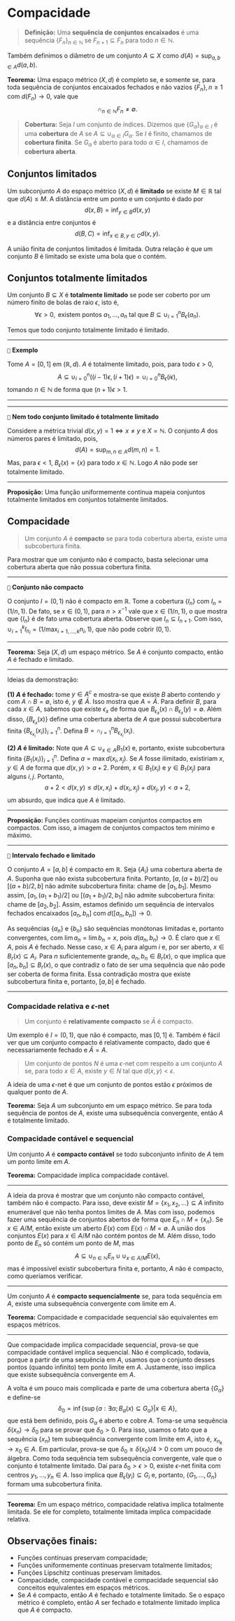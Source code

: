 # Compacidade

> **Definição:** Uma **sequência de conjuntos encaixados** é uma sequência $\{F_n\}_{n\in\mathbb{N}}$ se $F_{n+1} \subseteq F_n$ para todo $n \in \mathbb{N}$.

Também definimos o diâmetro de um conjunto $A \subseteq X$ como $d(A) = \sup_{a,b \in A} d(a,b)$.

**Teorema:** Uma espaço métrico $(X,d)$ é completo se, e somente se, para toda sequência de conjuntos encaixados fechados e não vazios $\{F_n\}, n \ge 1$ com $d(F_n) \to 0$, vale que
$$
\cap_{n\in\mathbb{N}} F_n \neq \emptyset.
$$

> **Cobertura:** Seja $I$ um conjunto de índices. 
Dizemos que $\{G_{\alpha}\}_{\alpha \in I}$ é uma **cobertura** de $A$ se $A \subseteq \cup_{\alpha \in I} G_{\alpha}$.
Se $I$ é finito, chamamos de **cobertura finita**. 
Se $G_{\alpha}$ é aberto para todo $\alpha \in I$, chamamos de **cobertura aberta**.

## Conjuntos limitados 

Um subconjunto $A$ do espaço métrico $(X,d)$ é **limitado** se existe $M \in \mathbb{R}$ tal que $d(A) \le M$. 
A distância entre um ponto e um conjunto é dado por 
$$
d(x,B) = \inf_{y \in B} d(x,y)
$$
e a distância entre conjuntos é
$$
d(B,C) = \inf_{x \in B, y \in C} d(x,y).
$$

A união finita de conjuntos limitados é limitada. 
Outra relação é que um conjunto $B$ é limitado se existe uma bola que o contém.

## Conjuntos totalmente limitados

Um conjunto $B \subseteq X$ é **totalmente limitado** se pode ser coberto por um número finito de bolas de raio $\epsilon$, isto é,
$$
\forall \epsilon > 0, \text{ existem pontos } a_1, \dots, a_n \text{ tal que } B \subseteq \cup_{i=1}^n B_{\epsilon}(a_n).
$$

Temos que todo conjunto totalmente limitado é limitado. 

---
``📝`` **Exemplo**

Tome $A = [0,1]$ em $(\mathbb{R}, d)$. 
$A$ é totalmente limitado, pois, para todo $\epsilon > 0$, 
$$
A \subseteq \cup_{i=0}^n ((i-1)\epsilon, (i+1)\epsilon) = \cup_{i=0}^n B_{\epsilon}(i\epsilon),
$$
tomando $n \in \mathbb{N}$ de forma que $(n+1)\epsilon > 1$.

---

---
``📝`` **Nem todo conjunto limitado é totalmente limitado**

Considere a métrica trivial $d(x,y) = 1 \iff x \neq y$ e $X = \mathbb{N}$. 
O conjunto $A$ dos números pares é limitado, pois, 
$$
d(A) = \sup_{m,n \in A} d(m,n) = 1.
$$
Mas, para $\epsilon < 1$, $B_{\epsilon}(x) = \{x\}$ para todo $x \in \mathbb{N}$. 
Logo $A$ não pode ser totalmente limitado.

---

**Proposição:** Uma função uniformemente contínua mapeia conjuntos totalmente limitados em conjuntos totalmente limitados.

## Compacidade

> Um conjunto $A$ é **compacto** se para toda cobertura aberta, existe uma subcobertura finita.

Para mostrar que um conjunto não é compacto, basta selecionar uma cobertura aberta que não possua cobertura finita. 

---
``📝`` **Conjunto não compacto**

O conjunto $I = (0,1)$ não é compacto em $\mathbb{R}$. Tome a cobertura $\{I_n\}$ com $I_n = (1/n, 1)$. De fato, se $x \in (0,1)$, para $n > x^{-1}$ vale que $x \in (1/n, 1)$, o que mostra que $\{I_n\}$ é de fato uma cobertura aberta.
Observe que $I_{n} \subseteq I_{n+1}$. 
Com isso, $\cup_{i=1}^k I_{n_i} = (1/\max_{i=1,\dots,k} n_i, 1)$, que não pode cobrir $(0,1)$. 

---

**Teorema:** Seja $(X,d)$ um espaço métrico. Se $A$ é conjunto compacto, então $A$ é fechado e limitado.

---
Ideias da demonstração: 

**(1) $A$ é fechado:** tome $y \in A^c$ e mostra-se que existe $B$ aberto contendo $y$ com $A \cap B = \emptyset$, isto é, $y \not \in \bar{A}$. Isso mostra que $A = \bar{A}$.
Para definir $B$, para cada $x \in A$, sabemos que existe $\epsilon_x$ de forma que $B_{\epsilon_x}(x) \cap  B_{\epsilon_x}(y) = \emptyset$. Além disso, $\{B_{\epsilon_x}(x)\}$ define uma cobertura aberta de $A$ que possui subcobertura finita $\{B_{\epsilon_{x_i}}(x_i)\}_{i=1}^n$. Defina $B = \cap_{i=1}^n B_{\epsilon_{x_i}}(x_i)$.

**(2) $A$ é limitado:** Note que $A \subseteq \cup_{x \in A} B_1(x)$ e, portanto, existe subcobertura finita $\{B_1(x_i)\}_{i=1}^n$.
Defina $a = \max d(x_i, x_j)$. Se $A$ fosse ilimitado, existiriam $x,y \in A$ de forma que $d(x,y) > a + 2$. 
Porém, $x \in B_1(x_i)$ e $y \in B_1(x_j)$ para alguns $i, j$. 
Portanto, 
$$
a + 2 < d(x,y) \le d(x, x_i) + d(x_i, x_j) + d(x_j, y) < a + 2,
$$
um absurdo, que indica que $A$ é limitado.

---

**Proposição:** Funções contínuas mapeiam conjuntos compactos em compactos. Com isso, a imagem de conjuntos compactos tem mínimo e máximo.

---
``📝`` **Intervalo fechado e limitado**

O conjunto $A = [a,b]$ é compacto em $\mathbb{R}$.
Seja $\{A_i\}$ uma cobertura aberta de $A$. Suponha que não exista subcobertura finita. 
Portanto, $[a,(a+b)/2]$ ou $[(a+b)/2, b]$ não admite subcobertura finita: chame de $[a_1, b_1]$. 
Mesmo assim, $[a_1,(a_1+b_1)/2]$ ou $[(a_1+b_1)/2, b_1]$ não admite subcobertura finita: chame de $[a_2, b_2]$.
Assim, estamos definido um sequência de intervalos fechados encaixados $[a_n, b_n]$ com $d([a_n, b_n]) \to 0$.

As sequências $\{a_n\}$ e $\{b_n\}$ são sequências monótonas limitadas e, portanto convergentes, com $\lim a_n = \lim b_n = x$, pois $d(a_n, b_n) \to 0$. 
É claro que $x \in A$, pois $A$ é fechado. 
Nesse caso, $x \in A_i$ para algum $i$ e, por ser aberto, 
$x \in B_{r}(x) \subseteq A_i$.
Para $n$ suficientemente grande, $a_n, b_n \in B_r(x)$, o que implica que $[a_n, b_n] \subseteq B_r(x)$, o que contradiz o fato de ser uma sequência que não pode ser coberta de forma finita. 
Essa contradição mostra que existe subcobertura finita e, portanto, $[a,b]$ é fechado.

---

### Compacidade relativa e $\epsilon$-net

> Um conjunto é **relativamente compacto** se $\bar{A}$ é compacto. 

Um exemplo é $I=(0,1)$, que não é compacto, mas $[0,1]$ é. Também é fácil ver que um conjunto compacto é relativamente compacto, dado que é necessariamente fechado e $\bar{A} = A$.

> Um conjunto de pontos $N$ é uma $\epsilon$-net com respeito a um conjunto $A$ se, para todo $x \in A$, existe $y \in N$ tal que $d(x,y) < \epsilon$.

A ideia de uma $\epsilon$-net é que um conjunto de pontos estão $\epsilon$ próximos de qualquer ponto de $A$.

**Teorema:** Seja $A$ um subconjunto em um espaço métrico.
Se para toda sequência de pontos de $A$, existe uma subsequência convergente, então $A$ é totalmente limitado.

### Compacidade contável e sequencial

Um conjunto $A$ é **compacto contável** se todo subconjunto infinito de $A$ tem um ponto limite em $A$.

**Teorema:** Compacidade implica compacidade contável.

---
A ideia da prova é mostrar que um conjunto não compacto contável, também não é compacto.
Para isso, deve existir $M = \{x_1, x_2, \dots\} \subseteq A$ infinito enumerável que não tenha pontos limites de $A$. 
Mas com isso, podemos fazer uma sequência de conjuntos abertos de forma que $E_n \cap M = \{x_n\}$. Se $x \in A / M$, então existe um aberto $E(x)$ com $E(x) \cap M = \emptyset$. A união dos conjuntos $E(x)$ para $x \in A / M$ não contém pontos de M. Além disso, todo ponto de $E_n$ só contém um ponto de $M$, mas
$$
A \subseteq \cup_{n\in\mathbb{N}} E_n \cup \cup_{x  \in A/M} E(x),
$$
mas é impossível existir subcobertura finita e, portanto, $A$ não é compacto, como queríamos verificar.

---

Um conjunto $A$ é **compacto sequencialmente** se, para toda sequência em $A$, existe uma subsequência convergente com limite em $A$.

**Teorema:** Compacidade e compacidade sequencial são equivalentes em espaços métricos.

---
Que compacidade implica compacidade sequencial, prova-se que compacidade contável implica sequencial. 
Não é complicado, todavia, porque a partir de uma sequência em $A$, usamos que o conjunto desses pontos (quando infinito) tem ponto limite em $A$. Justamente, isso implica que existe subsequência convergente em $A$.

A volta é um pouco mais complicada e parte de uma cobertura aberta $\{G_{\alpha}\}$ e define-se 
$$\delta_0 = \inf\{\sup \{a : \exists \alpha; B_a(x) \subseteq G_{\alpha}\} | x \in A\},$$
que está bem definido, pois $G_{\alpha}$ é aberto e cobre $A$.
Toma-se uma sequência $\delta(x_n) \to \delta_0$ para se provar que $\delta_0 > 0$. 
Para isso, usamos o fato que a sequência $\{x_n\}$ tem subsequência convergente com limite em $A$, isto é, $x_{n_k} \to x_0 \in A$. Em particular, prova-se que $\delta_0 \ge \delta(x_0)/4 > 0$ com um pouco de álgebra.
Como toda sequência tem subsequência convergente, vale que o conjunto é totalmente limitado.
Daí para $\delta_0 > \epsilon > 0$, existe $\epsilon$-net finita com centros $y_1, \dots, y_n \in A$.
Isso implica que $B_{\epsilon}(y_i) \subseteq G_i$ e, portanto, $\{G_1, \dots, G_n\}$ formam uma subcobertura finita.

---

**Teorema:** Em um espaço métrico, compacidade relativa implica totalmente limitada. Se ele for completo, totalmente limitada implica compacidade relativa.


## Observações finais:

- Funções contínuas preservam compacidade;
- Funções uniformemente contínuas preservam totalmente limitados;
- Funções Lipschitz contínuas preservam limitados.
- Compacidade, compacidade contável e compacidade sequencial são conceitos equivalentes em espaços métricos.
- Se $A$ é compacto, então $A$ é fechado e totalmente limitado. Se o espaço métrico é completo, então $A$ ser fechado e totalmente limitado implica que $A$ é compacto.